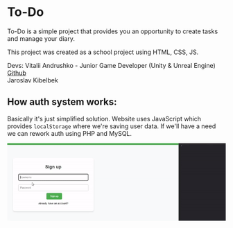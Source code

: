 # To-Do
To-Do is a simple project that provides you an opportunity to create tasks and manage your diary.

This project was created as a school project using HTML, CSS, JS.

Devs:
Vitalii Andrushko - Junior Game Developer (Unity & Unreal Engine) [Github](https:/github.com/ichopon1) <br />
Jaroslav Kibelbek

## How auth system works:
Basically it's just simplified solution. Website uses JavaScript which provides `localStorage` where we're saving user data. If we'll have a need we can rework auth using PHP and MySQL.

![](https://github.com/ichopon1/school_website/blob/main/1.gif)
